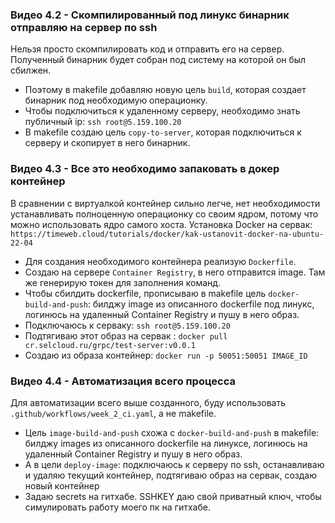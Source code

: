 ### Видео 4.2 - Скомпилированный под линукс бинарник отправляю на сервер по ssh
Нельзя просто скомпилировать код и отправить его на сервер. Полученный бинарник будет собран под систему на которой он был сбилжен.    
* Поэтому в makefile добавляю новую цель `build`, которая создает бинарник под необходимую операционку.
* Чтобы подключиться к удаленному серверу, необходимо знать публичный ip: `ssh root@5.159.100.20` 
* В makefile создаю цель `copy-to-server`, которая подключиться к серверу и скопирует в него бинарник.

 
### Видео 4.3 - Все это необходимо запаковать в докер контейнер
В сравнении с виртуалкой контейнер сильно легче, нет необходимости устанавливать полноценную операционку со своим ядром, потому что можно использовать ядро самого хоста.
Установка Docker на сервак: `https://timeweb.cloud/tutorials/docker/kak-ustanovit-docker-na-ubuntu-22-04`

* Для создания необходимого контейнера реализую `Dockerfile`.
* Создаю на сервере `Container Registry`, в него отправится image. Там же генерирую токен для заполнения команд.
* Чтобы сбилдить dockerfile, прописываю в makefile цель `docker-build-and-push`: билджу image из описанного dockerfile под линукс, логинюсь на удаленный Container Registry и пушу в него образ.
* Подключаюсь к серваку: `ssh root@5.159.100.20`
* Подтягиваю этот образ на сервак : `docker pull cr.selcloud.ru/grpc/test-server:v0.0.1`
* Создаю из образа контейнер: `docker run -p 50051:50051 IMAGE_ID `


### Видео 4.4 - Автоматизация всего процесса
Для автоматизации всего выше созданного, буду использовать `.github/workflows/week_2_ci.yaml`, а не makefile.
* Цель `image-build-and-push` схожа с `docker-build-and-push` в makefile: билджу images из описанного dockerfile на линуксе, логинюсь на удаленный Container Registry и пушу в него образ.
* А в цели `deploy-image`: подключаюсь к серверу по ssh, останавливаю и удаляю текущий контейнер, подтягиваю образ на сервак, создаю новый контейнер
* Задаю secrets на гитхабе. SSHKEY даю свой приватный ключ, чтобы симулировать работу моего пк на гитхабе. 